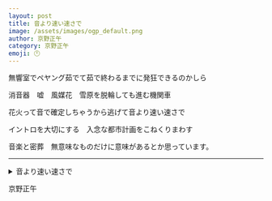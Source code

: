 ```yaml
---
layout: post
title: 音より速い速さで
image: /assets/images/ogp_default.png
author: 京野正午
category: 京野正午
emoji: 🕛
---
```


<div class="tanka-area"><div class="tanka">
<p>無響室でペヤング茹でて茹で終わるまでに発狂できるのかしら</p>

<p>消音器　嘘　風媒花　雪原を脱輪しても進む機関車</p>

<p>花火って音で確定しちゃうから逃げて音より速い速さで</p>

<p>イントロを大切にする　入念な都市計画をこねくりまわす</p>

<p>音楽と密葬　無意味なものだけに意味があるとか思っています。</p>

</div></div>

---

<details><summary>音より速い速さで</summary>
無響室でペヤング茹でて茹で終わるまでに発狂できるのかしら<br />
消音器　嘘　風媒花　雪原を脱輪しても進む機関車<br />
花火って音で確定しちゃうから逃げて音より速い速さで<br />
イントロを大切にする　入念な都市計画をこねくりまわす<br />
音楽と密葬　無意味なものだけに意味があるとか思っています。<br />
<br />

</details>

京野正午
